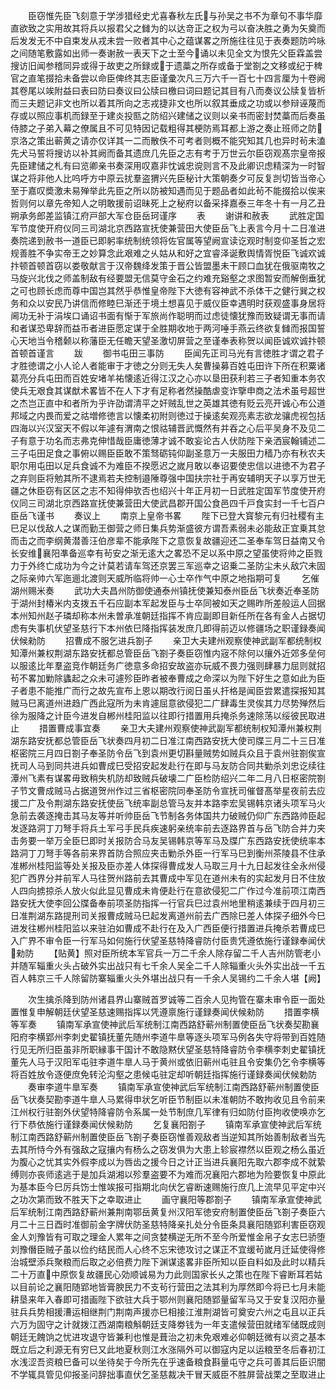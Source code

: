 <!-- { "loadSidebar": true } -->
　　臣窃惟先臣飞刻意于学涉猎经史尤喜春秋左氏与孙吴之书不为章句不事华靡直欲致之实用故其将兵以报君父之雠为的以达竒正之权为弓以奋决胜之勇为矢奠而后发发无不中自束发从戎未尝一败者其中心之蕴谋畧之所施往往见于表奏题防吟咏之间随笔敷露如出师一奏谢赦一表天下之士至今诵以未见全文为恨先父臣霖盖尝搜访旧闻参稽同异或得于故吏之所録或于遗藁之所存或备于堂劄之文移或纪于稗官之直笔掇拾未备尝以命臣俾终其志臣谨彚次凡三万六千一百七十四言厘为十卷阙其卷尾以竢附益曰表曰防曰奏议曰公牍曰檄曰词曰题记其目有八而奏议公牍复皆析而三夫题记非文也所以着其所向之志戎捷非文也所以叙其垂成之功或以参辩诬蔑而存或以照应事机而録至于建炎投匦之防绍兴建储之议则以亲书而密封焚藁而后奏虽侍膝之子弟入幕之僚属且不可见特因记载粗得其梗防焉耳都上游之奏止班师之防京洛之策出蕲黄之请亦仅详其一二而散佚不可考者则概不能究知其几也异时茍未溘先犬马誓将搜访以补其阙而备其遗庶几先臣之志有考于万世云尔臣窃观髙宗皇帝报先臣建储之札有曰览卿亲书奏深用叹嘉非忱诚忠谠则言不及此卿识虑精深为一时智谋之将非他人比呜呼方中原云扰羣盗猬兴先臣秘计大策朝奏夕可反复剀切皆当帝心至于嘉叹奬激未易殚举此先臣之所以防被知遇而见于题品者如此茍不能掇拾以俟来哲则何以章先帝知人之明敢援前诏昧死上之秘府以备采择嘉泰三年冬十有一月乙丑朔承务郎差监镇江府戸部大军仓臣岳珂谨序
　　表
　　谢讲和赦表
　　武胜定国军节度使开府仪同三司湖北京西路宣抚使兼营田大使臣岳飞上表言今月十二日准进奏院递到赦书一道臣已即躬率统制统领将佐官属等望阙宣读讫观时制变仰圣哲之宏规善胜不争实帝王之妙算念此艰难之乆姑从和好之宜睿泽诞敷舆情胥悦臣飞诚欢诚抃顿首顿首窃以娄敬献言于汉帝魏绛发策于晋公皆盟墨未干顾口血犹在俄驱南牧之马旋兴北伐之师盖制敌有经要盟无信莫守金石之约难充谿壑之求图暂安而解倒垂犹之可也顾长虑而尊中国岂其然乎恭惟皇帝陛下大徳有容神武不杀体干之健行巽之权务和众以安民乃讲信而修睦巳渐还于境土想喜见于威仪臣幸遇明时获观盛事身居将阃功无补于涓埃口诵诏书面有惭于军旅尚作聪明而过虑徒懐犹豫而致疑谓无事而请和者谋恐卑辞而益币者进臣愿定谋于全胜期收地于两河唾手燕云终欲复雠而报国誓心天地当令稽颡以称藩臣无任瞻天望圣激切屏营之至谨奉表称贺以闻臣诚欢诚抃顿首顿首谨言
　　跋
　　御书屯田三事防
　　臣闻先正司马光有言徳胜才谓之君子才胜徳谓之小人论人者能审于才徳之分则无失人矣曹操募百姓屯田许下所在积粟诸葛亮分兵屯田而百姓安堵羊祐懐逺近得江汉之心亦以垦田获利若三子者知重本务农使兵无艰食其谋猷术畧皆不在人下才有足称者然操酷虐变诈擥申商之法术虽号超世之杰岂正直中和者所为乎许劭谓清平之奸贼乱世之英雄其徳有贬云亮开诚心布公道邦域之内畏而爱之祜増修徳言以懐柔初附则徳过于操逺矣观亮素志欲龙骧虎视包括四海以兴汉室天不假以年遽有渭南之恨祜辅晋武慨然有并吞之心后平吴身不及见二子有意于功名而志弗克伸惜哉臣庸徳薄才诚不敢妄论古人伏防陛下亲洒宸翰铺述二三子屯田足食之事俯以赐臣臣敢不策驽砺钝仰副圣意万一夫服田力穑乃亦有秋农夫职尔用屯田以足兵食诚不为难臣不揆愿迟之嵗月敢以奉诏要使忠信以进徳不为君子之弃则臣将勉其所不逮焉若夫控制邉陲尊强中国扶宗社于再安辅明天子以享万世无疆之休臣窃有区区之志不知得伸欤否也绍兴十年正月初一日武胜定国军节度使开府仪同三司湖北京西路宣抚使兼营田大使武昌郡开国公食邑四千戸食实封一千七百户臣岳飞谨书
　　奏议上
　　南京上皇帝书畧
　　陛下已登大寳黎元有归社稷有主巳足以伐敌人之谋而勤王御营之师日集兵势渐盛彼方谓吾素弱未必能敌正宜乗其怠而击之而李纲黄潜善汪伯彦辈不能承陛下之意恢复故疆迎还二圣奉车驾日益南又令长安维襄阳凖备巡幸有茍安之渐无逺大之畧恐不足以系中原之望虽使将帅之臣戮力于外终亡成功为今之计莫若请车驾还京罢三军巡幸之诏乗二圣防尘未乆敌穴未固之际亲帅六军迤逦北渡则天威所临将帅一心士卒作气中原之地指期可复
　　乞催湖州赐米奏
　　武功大夫昌州防御使通泰州镇抚使兼知泰州臣岳飞状奏近奉圣防于湖州封椿米内支拨五千石应副本军起发臣与士卒同被如天之赐昨所差般运人回据本州知州赵子璘却称本州未曽承准朝廷指挥不肯应副即目新任所在各有金人占据切虑有失事机伏望圣慈行下本州依巳降指挥装发庶几即得前迈以修疆场之职谨録奏闻伏候勑防
　　招曹成不服乞进兵劄子
　　亲卫大夫建州观察使神武副军都统制权知潭州兼权荆湖东路安抚都总管臣岳飞劄子奏臣窃惟内宼不除何以攘外近郊多垒何以服逺比年羣盗竞作朝廷务广徳意多命招安故盗亦玩威不畏力强则肆暴力屈则就招茍不畧加勦除蠭起之众未可遽殄臣昨者被奉曹成之命深以为陛下好生之意如此为臣子者患不能推广而行之故先宣布上恩以期改行阅日虽乆扞格是闻臣尝累遣探报知其贼马巳离道州进趋广西此寇所为未肯遽屈意欲侵犯二广肆毒生灵俟其力尽势殚然后徐为服降之计臣今进发自郴州桂阳监以往即行措置用兵掩杀务速除荡以绥彼民取进止
　　措置曹成事宜奏
　　亲卫大夫建州观察使神武副军都统制权知潭州兼权荆湖东路安抚都总管臣岳飞状奏四月初二日准江南西路安抚大使司牒三月二十三日准枢密院三月四日劄子奉圣防令岳飞到袁州更切斟量贼势如贼兵众且于袁州驻劄俟宣抚司人马到同共进兵如曹成巳受招安起发赴行在即与马友防合同共勦杀刘忠讫续往潭州飞素有谋畧毋致稍失机防却致贼兵破壊二广臣检防绍兴二年二月八日枢密院劄子节文曹成贼马占据道贺州作过三省枢密院同奉圣防令宣抚司催督髙举星夜前去应援二广及令荆湖东路安抚使岳飞统率副总管马友并本路李宏吴锡韩京诸头项军马火急前去袭逐掩击其马友等并听帅臣岳飞节制各务体国共力破贼仍仰广东西路帅臣起发逐路洞丁刀弩手将兵土军弓手民兵疾速躬亲统率前去逐路界首与岳飞防合并力夹击务要一举万全臣巳即时关报防合马友吴锡韩京等军马及牒广东西路安抚使统率本路洞丁刀弩手等各前来界首防合照应夹击勦杀外臣一行军马巳到衡州茶陵县不住承准郴州桂阳监等处关报及臣亦差人体探得曹成发人马取三月十九日起发往全永州侵犯广西界分并前军人马往贺州路前去其曹成中军见在道州未有的实起发月日不住放人四向掳掠杀人放火似此显见曹成未肯便赴行在意欲侵犯二广作过今准前项江南西路安抚大使李回公牒备奉前项圣防指挥一行官兵巳过袁州地里稍逺兼续于四月初三日准荆湖东路提刑司关报曹成贼马巳起发离道州前去广西除巳差人体探子细外今巳进发往郴州桂阳监以来驻泊如曹成不赴行在及入广西臣便行措置进兵掩杀若曹成巳入广界不审令臣一行军马如何施行伏望圣慈特降睿防付臣贵凭遵依施行谨録奉闻伏勑防
　　【贴黄】照对臣所统本军官兵一万二千余人除存留二千人吉州防管老小并随军辎重火头占破外实出战只有七千余人吴全二千人除辎重火头外实出战一千五百人韩京三千人除留防寨辎重火头外堪出战只有一千余人吴锡约二千余人堪【阙】

















　　次生擒杀降到防州诸县界山寨贼首罗诚等二百余人见拘管在寨未审令臣一面处置惟复申解朝廷伏望圣慈速赐指挥以凭遵禀施行谨録奏闻伏候勑防
　　措置李横等军奏
　　镇南军承宣使神武后军统制江南西路舒蕲州制置使臣岳飞状奏契勘襄阳府李横郢州李刺史翟镇抚董先随州李道牛臯等逐头项军马例各失守将带到百姓随行见无所归臣虽非所职縁事干国计不敢隐黙伏望圣慈特降睿防令李横李刺史翟镇抚董先人马于汉阳军屯驻李道牛臯人马于黄州或依旧蕲州屯驻且令安集仍乞令李横等将百姓放令逐便庶免转沦沟壑之患候屯驻定却听朝廷指挥施行谨録奏闻伏候勅防
　　奏审李道牛臯军奏
　　镇南军承宣使神武后军统制江南西路舒蕲州制置使臣岳飞状奏契勘李道牛臯人马累得申状乞听臣节制臣以未准朝防不敢拘收见且令前来江州权行驻劄外伏望特降睿防令系属一处节制庶几军律有归如防付臣拘收使唤亦乞行下恭依施行谨録奏闻伏候勑防
　　乞复襄阳劄子
　　镇南军承宣使神武后军统制江南西路舒蕲州制置使臣岳飞劄子奏臣窃惟善观敌者当逆知其所始善制敌者当先去其所恃今外有强敌之寇攘内有杨么之窃发俱为大患上轸宸襟然以臣观之杨么虽近为腹心之忧其实外假李成以为唇齿之援今日之计正当进兵襄阳先取六郡李成不就絷缚则亦丧师逺逃于是加兵湖湘以殄羣盗要不为难而况襄阳六郡地为险要恢复中原此为基本臣今巳厉兵饬士惟竢报可指期北向伏乞睿断速赐施行庶几上流早见平定中兴之功次第而致不胜天下之幸取进止
　　画守襄阳等郡劄子
　　镇南军承宣使神武后军统制江南西路舒蕲州兼荆南鄂岳黄复州汉阳军徳安府制置使臣岳飞劄子奏臣六月二十三日酉时准御前金字牌伏防圣慈特降亲扎处分令臣条具襄阳随郢利害臣窃观金人刘豫皆有可取之理金人累年之间贪婪横逆无所不至今所爱惟金帛子女志巳骄堕刘豫僭臣贼子虽以俭约结民而人心终不忘宋徳攻讨之谋正不宜缓茍嵗月迁延使得修治城壁添兵聚粮而后取之必倍费力陛下渊谋逺畧非臣所知以臣自料如及此时以精兵二十万直中原恢复故疆民心効顺诚易为力此则国家长乆之策也在陛下睿断耳若姑以目前论之襄阳随郢地皆膏腴民力不支茍行营田之法其利为厚然即今将已七月未能耕垦来年入春即可措画陛下欲驻大兵于鄂州则襄阳随郢量留军马又于安复汉阳亦量驻兵兵势相援漕运相继荆门荆南声援亦巳相接江淮荆湖皆可奠安六州之屯且以正兵六万为固守之计就拨江西湖南粮斛朝廷支降劵钱为一年支遣候营田就绪军储既成则朝廷无餽饷之忧进攻退守皆兼利也惟是葺治之初未免艰难必仰朝廷微有以资之基本既立后之利源无有穷巳又此地夏秋则江水涨隔外可以御寇内足以运粮至冬后春初江水浅涩吾资粮巳备可以坐待矣于今所先在乎速备粮食斟量屯守之兵可善其后臣识闇不学辄具管见仰报圣问辞拙事直伏乞圣慈裁决干冒天威臣不胜屏营战栗之至取进止
